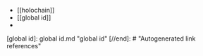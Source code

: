 - [[holochain]]
- [[global id]]
- 

[//begin]: # "Autogenerated link references for markdown compatibility"
[global id]: global id.md "global id"
[//end]: # "Autogenerated link references"

